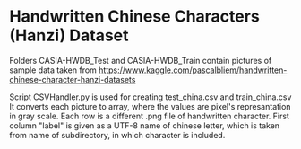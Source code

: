 # Handwritten Chinese Characters (Hanzi) Dataset



Folders CASIA-HWDB_Test and CASIA-HWDB_Train contain pictures of sample data taken from
https://www.kaggle.com/pascalbliem/handwritten-chinese-character-hanzi-datasets


Script CSVHandler.py is used for creating test_china.csv and train_china.csv
It converts each picture to array, where the values are pixel's represantation in gray scale.
Each row is a different .png file of handwritten character.
First column "label" is given as a UTF-8 name of chinese letter, which is taken from name of subdirectory,
in which character is included.
